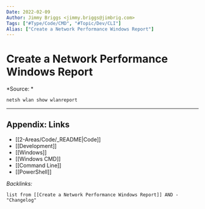 ```yaml
---
Date: 2022-02-09
Author: Jimmy Briggs <jimmy.briggs@jimbrig.com>
Tags: ["#Type/Code/CMD", "#Topic/Dev/CLI"]
Alias: ["Create a Network Performance Windows Report"]
---
```


# Create a Network Performance Windows Report

*Source: *

```powershell
netsh wlan show wlanreport
```

***

## Appendix: Links

- [[2-Areas/Code/_README|Code]]
- [[Development]]
- [[Windows]]
- [[Windows CMD]]
- [[Command Line]]
- [[PowerShell]]

*Backlinks:*

```dataview
list from [[Create a Network Performance Windows Report]] AND -"Changelog"
```